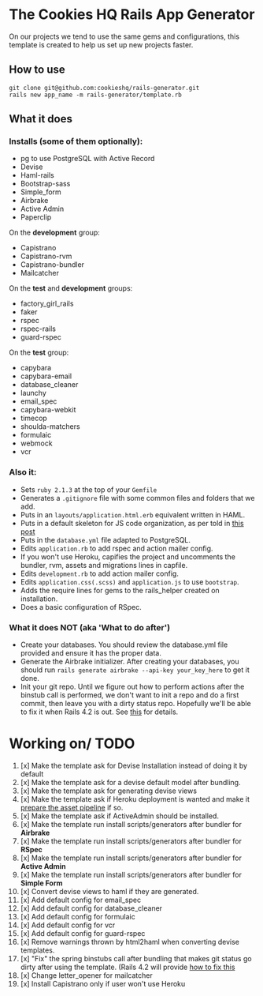 The Cookies HQ Rails App Generator
==================================

On our projects we tend to use the same gems and configurations, this template is created to help us set up new projects faster.

How to use
----------

```
git clone git@github.com:cookieshq/rails-generator.git
rails new app_name -m rails-generator/template.rb
```

What it does
------------

### Installs (some of them optionally):
* pg to use PostgreSQL with Active Record
* Devise
* Haml-rails
* Bootstrap-sass
* Simple_form
* Airbrake
* Active Admin
* Paperclip

On the **development** group:
* Capistrano
* Capistrano-rvm
* Capistrano-bundler
* Mailcatcher

On the **test** and **development** groups:
* factory_girl_rails
* faker
* rspec
* rspec-rails
* guard-rspec

On the **test** group:
* capybara
* capybara-email
* database_cleaner
* launchy
* email_spec
* capybara-webkit
* timecop
* shoulda-matchers
* formulaic
* webmock
* vcr

### Also it:

* Sets `ruby 2.1.3` at the top of your `Gemfile`
* Generates a `.gitignore` file with some common files and folders that we add.
* Puts in an `layouts/application.html.erb` equivalent written in HAML.
* Puts in a default skeleton for JS code organization, as per told in [this post](http://cookieshq.co.uk/posts/write-maintainable-javascript-in-rails/)
* Puts in the `database.yml` file adapted to PostgreSQL.
* Edits `application.rb` to add rspec and action mailer config.
* If you won't use Heroku, capifies the project and uncomments the bundler, rvm, assets and migrations lines in capfile.
* Edits `development.rb` to add action mailer config.
* Edits `application.css(.scss)` and `application.js` to use `bootstrap`.
* Adds the require lines for gems to the rails_helper created on installation.
* Does a basic configuration of RSpec.

### What it does NOT (aka 'What to do after')

* Create your databases. You should review the database.yml file provided and ensure it has the proper data.
* Generate the Airbrake initializer. After creating your databases, you should run `rails generate airbrake --api-key your_key_here` to get it done.
* Init your git repo. Until we figure out how to perform actions after the binstub call is performed, we don't want to init a repo and do a first commit, then leave you with a dirty status repo. Hopefully we'll be able to fix it when Rails 4.2 is out. See [this](https://github.com/rails/rails/issues/16292) for details.

Working on/ TODO
================

1. [x] Make the template ask for Devise Installation instead of doing it by default
2. [x] Make the template ask for a devise default model after bundling.
3. [x] Make the template ask for generating devise views
4. [x] Make the template ask if Heroku deployment is wanted and make it [prepare the asset pipeline](https://devcenter.heroku.com/articles/rails-4-asset-pipeline) if so.
5. [x] Make the template ask if ActiveAdmin should be installed.
6. [x] Make the template run install scripts/generators after bundler for **Airbrake**
7. [x] Make the template run install scripts/generators after bundler for **RSpec**
8. [x] Make the template run install scripts/generators after bundler for **Active Admin**
9. [x] Make the template run install scripts/generators after bundler for **Simple Form**
10. [x] Convert devise views to haml if they are generated.
11. [x] Add default config for email_spec
12. [x] Add default config for database_cleaner
13. [x] Add default config for formulaic
14. [x] Add default config for vcr
15. [x] Add default config for guard-rspec
16. [x] Remove warnings thrown by html2haml when converting devise templates.
17. [x] "Fix" the spring binstubs call after bundling that makes git status go dirty after using the template. (Rails 4.2 will provide [how to fix this]()
18. [x] Change letter_opener for mailcatcher
19. [x] Install Capistrano only if user won't use Heroku
